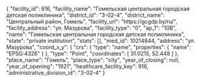 {
    "facility_id": 916,
    "facility_name": "Гомельская центральная городская детская поликлиника",
    "district_id": "3-02-4",
    "district_name": "Центральный район, Гомель",
    "facility_url": "https:\/\/gcgdp.by\/ru\/",
    "facility_address": "ул. Мазурова",
    "facility_type": "0",
    "ap_1": "10В",
    "name": "Гомельская центральная городская детская поликлиника",
    "state": "private institution",
    "stats": [],
    "med_id": 10214844,
    "address": "ул. Мазурова",
    "coord_x_y": {
        "crs": {
            "type": "name",
            "properties": {
                "name": "EPSG:4326"
            }
        },
        "type": "Point",
        "coordinates": [
            31.0215,
            52.448
        ]
    },
    "place_name": "Гомель",
    "place_type": "city",
    "year_of_closing": null,
    "year_of_opening": "1921",
    "healthcare_facility_key": 916,
    "administrative_division_id": "3-02-4"
}